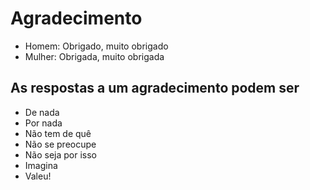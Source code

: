 # Agradecimento

* Homem: Obrigado, muito obrigado
* Mulher: Obrigada, muito obrigada

## As respostas a um agradecimento podem ser

* De nada
* Por nada
* Não tem de quê
* Não se preocupe
* Não seja por isso
* Imagina
* Valeu!
